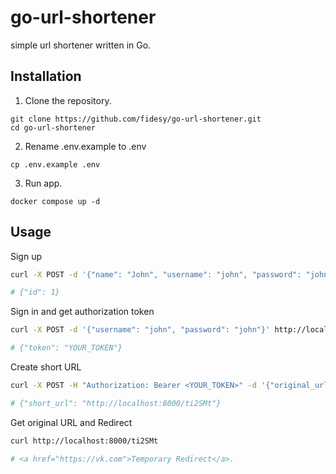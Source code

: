 # go-url-shortener
simple url shortener written in Go.

## Installation

1. Clone the repository.
```
git clone https://github.com/fidesy/go-url-shortener.git
cd go-url-shortener
```

2. Rename .env.example to .env
```
cp .env.example .env
``` 

3. Run app.
```
docker compose up -d
```

## Usage

Sign up
```bash
curl -X POST -d '{"name": "John", "username": "john", "password": "john"}' http://localhost:8000/auth/sign-up

# {"id": 1}
```

Sign in and get authorization token
```bash
curl -X POST -d '{"username": "john", "password": "john"}' http://localhost:8000/auth/sign-in

# {"token": "YOUR_TOKEN"}
```
Create short URL
```bash
curl -X POST -H "Authorization: Bearer <YOUR_TOKEN>" -d '{"original_url": "https://vk.com"}' "http://localhost:8000/create"

# {"short_url": "http://localhost:8000/ti2SMt"}
```

Get original URL and Redirect
```bash
curl http://localhost:8000/ti2SMt

# <a href="https://vk.com">Temporary Redirect</a>.
```
